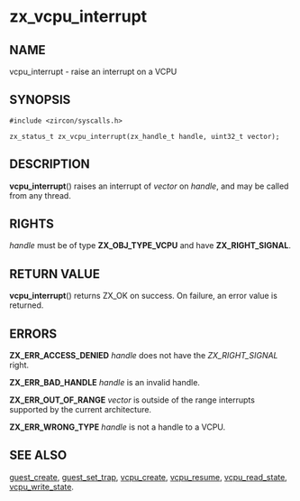 # zx_vcpu_interrupt

## NAME

<!-- Updated by scripts/update-docs-from-abigen, do not edit this section manually. -->

vcpu_interrupt - raise an interrupt on a VCPU

## SYNOPSIS

<!-- Updated by scripts/update-docs-from-abigen, do not edit this section manually. -->

```
#include <zircon/syscalls.h>

zx_status_t zx_vcpu_interrupt(zx_handle_t handle, uint32_t vector);
```

## DESCRIPTION

**vcpu_interrupt**() raises an interrupt of *vector* on *handle*, and may be
called from any thread.

## RIGHTS

<!-- Updated by scripts/update-docs-from-abigen, do not edit this section manually. -->

*handle* must be of type **ZX_OBJ_TYPE_VCPU** and have **ZX_RIGHT_SIGNAL**.

## RETURN VALUE

**vcpu_interrupt**() returns ZX_OK on success. On failure, an error value is
returned.

## ERRORS

**ZX_ERR_ACCESS_DENIED** *handle* does not have the *ZX_RIGHT_SIGNAL* right.

**ZX_ERR_BAD_HANDLE** *handle* is an invalid handle.

**ZX_ERR_OUT_OF_RANGE** *vector* is outside of the range interrupts supported by
the current architecture.

**ZX_ERR_WRONG_TYPE** *handle* is not a handle to a VCPU.

## SEE ALSO

[guest_create](guest_create.md),
[guest_set_trap](guest_set_trap.md),
[vcpu_create](vcpu_create.md),
[vcpu_resume](vcpu_resume.md),
[vcpu_read_state](vcpu_read_state.md),
[vcpu_write_state](vcpu_write_state.md).
